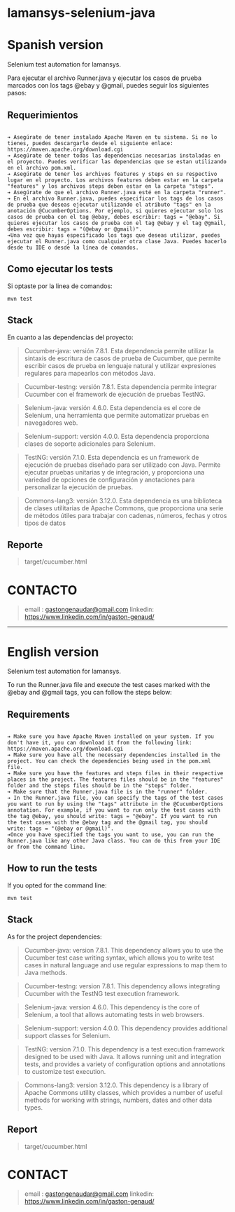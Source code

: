 # lamansys-selenium-java
# Spanish version

Selenium test automation for lamansys.

Para ejecutar el archivo Runner.java y ejecutar los casos de prueba marcados con los tags @ebay y @gmail, puedes seguir los siguientes pasos:

## Requerimientos

```

➔ Asegúrate de tener instalado Apache Maven en tu sistema. Si no lo tienes, puedes descargarlo desde el siguiente enlace: https://maven.apache.org/download.cgi
➔ Asegúrate de tener todas las dependencias necesarias instaladas en el proyecto. Puedes verificar las dependencias que se estan utilizando en el archivo pom.xml.
➔ Asegúrate de tener los archivos features y steps en su respectivo lugar en el proyecto. Los archivos features deben estar en la carpeta "features" y los archivos steps deben estar en la carpeta "steps".
➔ Asegúrate de que el archivo Runner.java esté en la carpeta "runner".
➔ En el archivo Runner.java, puedes especificar los tags de los casos de prueba que deseas ejecutar utilizando el atributo "tags" en la anotación @CucumberOptions. Por ejemplo, si quieres ejecutar solo los casos de prueba con el tag @ebay, debes escribir: tags = "@ebay". Si quieres ejecutar los casos de prueba con el tag @ebay y el tag @gmail, debes escribir: tags = "(@ebay or @gmail)".
➔Una vez que hayas especificado los tags que deseas utilizar, puedes ejecutar el Runner.java como cualquier otra clase Java. Puedes hacerlo desde tu IDE o desde la línea de comandos.
```
## Como ejecutar los tests
Si optaste por la linea de comandos:

    mvn test

## Stack
En cuanto a las dependencias del proyecto:

> Cucumber-java: versión 7.8.1. Esta dependencia permite utilizar la sintaxis de escritura de casos de prueba de Cucumber, que permite escribir casos de prueba en lenguaje natural y utilizar expresiones regulares para mapearlos con métodos Java. 

> Cucumber-testng: versión 7.8.1. Esta dependencia permite integrar Cucumber con el framework de ejecución de pruebas TestNG. 

> Selenium-java: versión 4.6.0. Esta dependencia es el core de Selenium, una herramienta que permite automatizar pruebas en navegadores web. 

> Selenium-support: versión 4.0.0. Esta dependencia proporciona clases de soporte adicionales para Selenium.

> TestNG: versión 7.1.0. Esta dependencia es un framework de ejecución de pruebas diseñado para ser utilizado con Java. Permite ejecutar pruebas unitarias y de integración, y proporciona una variedad de opciones de configuración y anotaciones para personalizar la ejecución de pruebas.

> Commons-lang3: versión 3.12.0. Esta dependencia es una biblioteca de clases utilitarias de Apache Commons, que proporciona una serie de métodos útiles para trabajar con cadenas, números, fechas y otros tipos de datos

## Reporte
> target/cucumber.html
# CONTACTO
> email : gastongenaudar@gmail.com
> linkedin: https://www.linkedin.com/in/gaston-genaud/

___
# English version

Selenium test automation for lamansys.

To run the Runner.java file and execute the test cases marked with the @ebay and @gmail tags, you can follow the steps below:

## Requirements

```

➔ Make sure you have Apache Maven installed on your system. If you don't have it, you can download it from the following link: https://maven.apache.org/download.cgi
➔ Make sure you have all the necessary dependencies installed in the project. You can check the dependencies being used in the pom.xml file.
➔ Make sure you have the features and steps files in their respective places in the project. The features files should be in the "features" folder and the steps files should be in the "steps" folder.
➔ Make sure that the Runner.java file is in the "runner" folder.
➔ In the Runner.java file, you can specify the tags of the test cases you want to run by using the "tags" attribute in the @CucumberOptions annotation. For example, if you want to run only the test cases with the tag @ebay, you should write: tags = "@ebay". If you want to run the test cases with the @ebay tag and the @gmail tag, you should write: tags = "(@ebay or @gmail)".
➔Once you have specified the tags you want to use, you can run the Runner.java like any other Java class. You can do this from your IDE or from the command line.
```
## How to run the tests
If you opted for the command line:

    mvn test

## Stack
As for the project dependencies:

> Cucumber-java: version 7.8.1. This dependency allows you to use the Cucumber test case writing syntax, which allows you to write test cases in natural language and use regular expressions to map them to Java methods.

> Cucumber-testng: version 7.8.1. This dependency allows integrating Cucumber with the TestNG test execution framework.

> Selenium-java: version 4.6.0. This dependency is the core of Selenium, a tool that allows automating tests in web browsers.

> Selenium-support: version 4.0.0. This dependency provides additional support classes for Selenium.

> TestNG: version 7.1.0. This dependency is a test execution framework designed to be used with Java. It allows running unit and integration tests, and provides a variety of configuration options and annotations to customize test execution.

> Commons-lang3: version 3.12.0. This dependency is a library of Apache Commons utility classes, which provides a number of useful methods for working with strings, numbers, dates and other data types.

## Report
> target/cucumber.html
# CONTACT
> email : gastongenaudar@gmail.com
> linkedin: https://www.linkedin.com/in/gaston-genaud/

